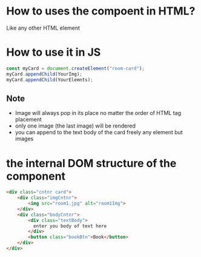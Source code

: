 # How to uses the compoent in HTML?
Like any other HTML element
<room-card>
  <!-- add img -->
  <!-- add any text element -->
</room-card>

# How to use it in JS
```javascript
const myCard = document.createElement("room-card");
myCard.appendChild(YourImg);
myCard.appendChild(YourElemnts);
```

## Note
- Image will always pop in its place no matter the order of HTML tag placement
- only one image (the last image) will be rendered
- you can append to the text body of the card freely any element but images

# the internal DOM structure of the component
```HTML
<div class="cntnr card">
    <div class="imgCntnr">
        <img src="room1.jpg" alt="room1Img">
    </div>
    <div class="bodyCntnr">
        <div class="textBody">
          enter you body of text here
        </div>
        <button class="bookBtn">Book</button>
    </div>
</div>
```
